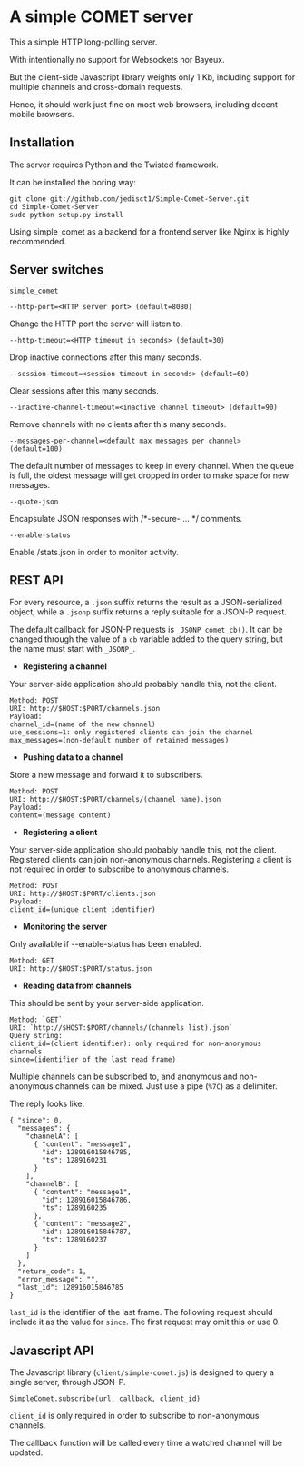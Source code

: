 A simple COMET server
=====================

This a simple HTTP long-polling server.

With intentionally no support for Websockets nor Bayeux.

But the client-side Javascript library weights only 1 Kb, including
support for multiple channels and cross-domain requests.

Hence, it should work just fine on most web browsers, including
decent mobile browsers.


Installation
------------

The server requires Python and the Twisted framework.

It can be installed the boring way:

    git clone git://github.com/jedisct1/Simple-Comet-Server.git
    cd Simple-Comet-Server
    sudo python setup.py install    
    
Using simple_comet as a backend for a frontend server like Nginx is
highly recommended.
    

Server switches
---------------

`simple_comet`
    
    --http-port=<HTTP server port> (default=8080)

Change the HTTP port the server will listen to.

    --http-timeout=<HTTP timeout in seconds> (default=30)

Drop inactive connections after this many seconds.

    --session-timeout=<session timeout in seconds> (default=60)

Clear sessions after this many seconds.

    --inactive-channel-timeout=<inactive channel timeout> (default=90)

Remove channels with no clients after this many seconds.

    --messages-per-channel=<default max messages per channel> (default=100)
    
The default number of messages to keep in every channel. When the
queue is full, the oldest message will get dropped in order to make
space for new messages.
    
    --quote-json

Encapsulate JSON responses with /*-secure- ... */ comments.

    --enable-status

Enable /stats.json in order to monitor activity.


REST API
--------

For every resource, a `.json` suffix returns the result as a
JSON-serialized object, while a `.jsonp` suffix returns a reply
suitable for a JSON-P request.

The default callback for JSON-P requests is `_JSONP_comet_cb()`.
It can be changed through the value of a `cb` variable added to the
query string, but the name must start with `_JSONP_`.


* **Registering a channel**

Your server-side application should probably handle this, not the
client.

    Method: POST
    URI: http://$HOST:$PORT/channels.json
    Payload:
    channel_id=(name of the new channel)
    use_sessions=1: only registered clients can join the channel
    max_messages=(non-default number of retained messages)
    
  
* **Pushing data to a channel**

Store a new message and forward it to subscribers.

    Method: POST
    URI: http://$HOST:$PORT/channels/(channel name).json
    Payload:
    content=(message content)


* **Registering a client**

Your server-side application should probably handle this, not the
client.
Registered clients can join non-anonymous channels.
Registering a client is not required in order to subscribe to
anonymous channels.

    Method: POST
    URI: http://$HOST:$PORT/clients.json
    Payload:
    client_id=(unique client identifier)


* **Monitoring the server**

Only available if --enable-status has been enabled.

    Method: GET
    URI: http://$HOST:$PORT/status.json


* **Reading data from channels**

This should be sent by your server-side application.

    Method: `GET`
    URI: `http://$HOST:$PORT/channels/(channels list).json`
    Query string:
    client_id=(client identifier): only required for non-anonymous channels
    since=(identifier of the last read frame)
   
Multiple channels can be subscribed to, and anonymous and non-anonymous
channels can be mixed. Just use a pipe (`%7C`) as a delimiter.

The reply looks like:

    { "since": 0,
      "messages": {
        "channelA": [
          { "content": "message1",
            "id": 128916015846785,
            "ts": 1289160231
          }
        ],
        "channelB": [
          { "content": "message1",
            "id": 128916015846786,
            "ts": 1289160235
          },
          { "content": "message2",
            "id": 128916015846787,
            "ts": 1289160237
          }
        ]        
      },
      "return_code": 1,
      "error_message": "",
      "last_id": 128916015846785
    }

`last_id` is the identifier of the last frame. The following request
should include it as the value for `since`.
The first request may omit this or use 0.


Javascript API
--------------

The Javascript library (`client/simple-comet.js`) is designed to query a single server, through JSON-P.

    SimpleComet.subscribe(url, callback, client_id)
    
`client_id` is only required in order to subscribe to non-anonymous
channels.

The callback function will be called every time a watched channel will
be updated.

